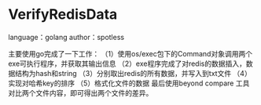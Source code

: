 # VerifyRedisData

language：golang
author：spotless

主要使用go完成了一下工作：
（1）使用os/exec包下的Command对象调用两个exe可执行程序，并获取其输出信息
（2）exe程序完成了对redis的数据插入，数据结构为hash和string
（3）分别取出redis的所有数据，并写入到txt文件
（4）实现对哈希key的排序
（5）格式化文件的数据
最后使用beyond compare 工具对比两个文件内容，即可得出两个文件的差异。
